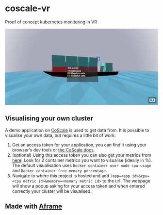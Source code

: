 # coscale-vr
Proof of concept kubernetes monitoring in VR

![screenshot](https://raw.githubusercontent.com/lorgan3/coscale-vr/master/screenshot.png)

## Visualising your own cluster
A demo application on [CoScale](www.coscale.com) is used to get data from.
It is possible to visualise your own data, but requires a little bit of work:
1. Get an access token for your application, you can find it using your browser's dev tools or [the CoScale docs](http://docs.coscale.com/api/#!/Login/post_users_login).
2. (optional) Using this access token you can also get your metrics from [here](http://docs.coscale.com/api/#!/Metrics/post_app_appId_metrics). Look for 2 container metrics you want to visualise (ideally in %). The default visualisation uses `Docker container user mode cpu usage` and `Docker container free memory percentage`.
3. Navigate to where this project is hosted and add `?app=<app id>&cpu=<cpu metric id>&memory=<memory metric id>` to the url. The webpage will show a popup asking for your access token and when entered correctly your cluster will be visualised.

## Made with [Aframe](https://aframe.io/)
